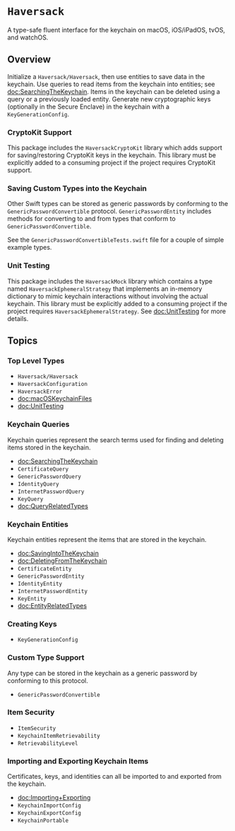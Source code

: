 # ``Haversack``

A type-safe fluent interface for the keychain on macOS, iOS/iPadOS, tvOS, and watchOS.

## Overview

Initialize a ``Haversack/Haversack``, then use entities to save data in the keychain.
Use queries to read items from the keychain into entities; see <doc:SearchingTheKeychain>.
Items in the keychain can be deleted using a query or a previously loaded entity.
Generate new cryptographic keys (optionally in the Secure Enclave) in the keychain with a
``KeyGenerationConfig``.

### CryptoKit Support

This package includes the `HaversackCryptoKit` library which adds support for saving/restoring
CryptoKit keys in the keychain. This library must be explicitly added to a consuming project if
the project requires CryptoKit support.

### Saving Custom Types into the Keychain

Other Swift types can be stored as generic passwords by conforming to the ``GenericPasswordConvertible``
protocol. ``GenericPasswordEntity`` includes methods for converting to and from types that conform to
`GenericPasswordConvertible`.

See the `GenericPasswordConvertibleTests.swift` file for a couple of simple example types.

### Unit Testing

This package includes the `HaversackMock` library which contains a type named
`HaversackEphemeralStrategy` that implements an in-memory dictionary to mimic keychain
interactions without involving the actual keychain.  This library must be explicitly added to a
consuming project if the project requires `HaversackEphemeralStrategy`.  See <doc:UnitTesting>
for more details.

## Topics

### Top Level Types

- ``Haversack/Haversack``
- ``HaversackConfiguration``
- ``HaversackError``
- <doc:macOSKeychainFiles>
- <doc:UnitTesting>

### Keychain Queries

Keychain queries represent the search terms used for finding and deleting items stored in the keychain.

- <doc:SearchingTheKeychain>
- ``CertificateQuery``
- ``GenericPasswordQuery``
- ``IdentityQuery``
- ``InternetPasswordQuery``
- ``KeyQuery``
- <doc:QueryRelatedTypes>

### Keychain Entities

Keychain entities represent the items that are stored in the keychain.

- <doc:SavingIntoTheKeychain>
- <doc:DeletingFromTheKeychain>
- ``CertificateEntity``
- ``GenericPasswordEntity``
- ``IdentityEntity``
- ``InternetPasswordEntity``
- ``KeyEntity``
- <doc:EntityRelatedTypes>

### Creating Keys

- ``KeyGenerationConfig``

### Custom Type Support

Any type can be stored in the keychain as a generic password by conforming to this protocol.

- ``GenericPasswordConvertible``

### Item Security

- ``ItemSecurity``
- ``KeychainItemRetrievability``
- ``RetrievabilityLevel``

### Importing and Exporting Keychain Items

Certificates, keys, and identities can all be imported to and exported from the keychain.

- <doc:Importing+Exporting>
- ``KeychainImportConfig``
- ``KeychainExportConfig``
- ``KeychainPortable``

